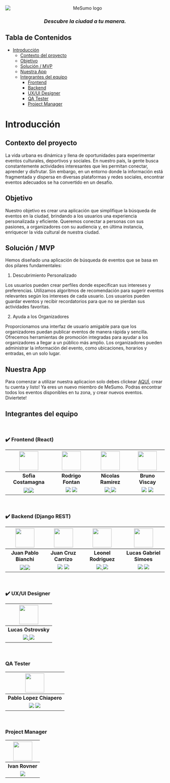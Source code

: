 <div align="center">
<img style=" margin-left:auto;margin-right:auto;display:block;margin-top:10px;"  alt="MeSumo logo" src="https://me-sumo-app.vercel.app/assets/MeSumo-8515ea36.svg">

  <h3><em>Descubre la ciudad a tu manera.</em></h3>
</div>

## Tabla de Contenidos
- [Introducción](#Introducción)
  - [Contexto del proyecto](#Contexto-del-proyecto)
  - [Objetivo](#Objetivo)
  - [Solución / MVP](#Solución-/-MVP)
  - [Nuestra App](#Nuestra-App)
  - [Integrantes del equipo](#Integrantes-del-equipo)
    - [Frontend](#Frontend-react)
    - [Backend](#Backend-Django-REST)
    - [UX/UI Designer](#uxui-Designer)
    - [QA Tester](#QA-Tester)
    - [Project Manager](#Project-Manager)


# Introducción

## Contexto del proyecto
La vida urbana es dinámica y llena de oportunidades para experimentar eventos culturales, deportivos y sociales. En nuestro país, la gente busca constantemente actividades interesantes que les permitan conectar, aprender y disfrutar. Sin embargo, en un entorno donde la información está fragmentada y dispersa en diversas plataformas y redes sociales, encontrar eventos adecuados se ha convertido en un desafío.

## Objetivo
Nuestro objetivo es crear una aplicación que simplifique la búsqueda de eventos en la ciudad, brindando a los usuarios una experiencia personalizada y eficiente. Queremos conectar a personas con sus pasiones, a organizadores con su audiencia y, en última instancia, enriquecer la vida cultural de nuestra ciudad.

## Solución / MVP

Hemos diseñado una aplicación de búsqueda de eventos que se basa en dos pilares fundamentales:


1. Descubrimiento Personalizado

Los usuarios pueden crear perfiles donde especifican sus intereses y preferencias.
Utilizamos algoritmos de recomendación para sugerir eventos relevantes según los intereses de cada usuario.
Los usuarios pueden guardar eventos y recibir recordatorios para que no se pierdan sus actividades favoritas.

2. Ayuda a los Organizadores

Proporcionamos una interfaz de usuario amigable para que los organizadores puedan publicar eventos de manera rápida y sencilla.
Ofrecemos herramientas de promoción integradas para ayudar a los organizadores a llegar a un público más amplio.
Los organizadores pueden administrar la información del evento, como ubicaciones, horarios y entradas, en un solo lugar.

## Nuestra App

Para comenzar a utilizar nuestra aplicacion solo debes clickear [AQUÍ](https://me-sumo-app.vercel.app/), crear tu cuenta y listo! Ya eres un nuevo miembro de MeSumo. Podras encontrar todos los eventos disponibles en tu zona, y crear nuevos eventos. Diviertete!

## Integrantes del equipo

</br>

### ✔️ Frontend (React)
| <img src="https://media.licdn.com/dms/image/D4D03AQEo98uMt5d3QA/profile-displayphoto-shrink_800_800/0/1691504759566?e=1700092800&v=beta&t=SJ7VioaNkY-wGZK1aOUUopwIyx_3tp3rRyV7UTayYq8" height=60>|<img src="https://avatars.githubusercontent.com/u/123534779?v=4" height=60>|<img src="https://avatars.githubusercontent.com/u/42724273?v=4" height=60>|<img src="https://media.licdn.com/dms/image/D4D03AQGT-a-pw6WuEA/profile-displayphoto-shrink_800_800/0/1690975788828?e=1700092800&v=beta&t=0Cizv7_6d0PdX9jxsCTCe5rGUR6pxzdDNEaX7LNe9vw" height=60>|
|:-:|:-:|:-:|:-:|
| **Sofia Costamagna**| **Rodrigo Fontan**| **Nicolas Ramirez** | **Bruno Viscay**|
|<a href="https://github.com/sofiacostamagna"><img src="https://img.shields.io/badge/github-%23121011.svg?&style=for-the-badge&logo=github&logoColor=white"/></a><a href="https://www.linkedin.com/in/sofia-costamagna/"><img src="https://img.shields.io/badge/linkedin%20-%230077B5.svg?&style=for-the-badge&logo=linkedin&logoColor=white"/></a> | <a href="https://github.com/FontanR"> <img src="https://img.shields.io/badge/github-%23121011.svg?&style=for-the-badge&logo=github&logoColor=white"/></a> <a href="https://www.linkedin.com/in/rodrigo-font%C3%A1n-52833456/"> <img src="https://img.shields.io/badge/linkedin%20-%230077B5.svg?&style=for-the-badge&logo=linkedin&logoColor=white"/></a> | <a href="https://github.com/jramire5"><img src="https://img.shields.io/badge/github-%23121011.svg?&style=for-the-badge&logo=github&logoColor=white"/> </a> <a href="https://www.linkedin.com/in/nicolasramire/"><img src="https://img.shields.io/badge/linkedin%20-%230077B5.svg?&style=for-the-badge&logo=linkedin&logoColor=white"/></a> | <a href="https://github.com/BViscay"> <img src="https://img.shields.io/badge/github-%23121011.svg?&style=for-the-badge&logo=github&logoColor=white"/></a> <a href="https://www.linkedin.com/in/bruno-viscay-12b770106/"> <img src="https://img.shields.io/badge/linkedin%20-%230077B5.svg?&style=for-the-badge&logo=linkedin&logoColor=white"/></a> |

</br>

### ✔️ Backend (Django REST)
| <img src="https://avatars.githubusercontent.com/u/108707098?v=4" height=60>|<img src="https://media.licdn.com/dms/image/C4E03AQEDrAHnINlJ9w/profile-displayphoto-shrink_800_800/0/1623797162734?e=1700092800&v=beta&t=_dhOqvzbCOdh_i2K0GYtJxcvgLOcceOuLfGEhDT6eBQ" height=60>| <img src="https://avatars.githubusercontent.com/u/114777251?v=4" height=60>| <img src="https://media.licdn.com/dms/image/C4D03AQEkg5lcplnbXA/profile-displayphoto-shrink_800_800/0/1543170521473?e=1700092800&v=beta&t=nqIChYol9gKMhKNgSNPFWD4OCDig8CxuwANfvcs05Uk" height=60>|
|:-:|:-:|:-:|:-:|
| **Juan Pablo Bianchi**| **Juan Cruz Carrizo**| **Leonel Rodriguez** | **Lucas Gabriel Simoes**| 
|<a href="https://github.com/JuanBianchi"><img src="https://img.shields.io/badge/github-%23121011.svg?&style=for-the-badge&logo=github&logoColor=white"/></a><a href="https://www.linkedin.com/in/juan-pablo-bianchi/"><img src="https://img.shields.io/badge/linkedin%20-%230077B5.svg?&style=for-the-badge&logo=linkedin&logoColor=white"/></a> | <a href="https://github.com/carrizojuan"> <img src="https://img.shields.io/badge/github-%23121011.svg?&style=for-the-badge&logo=github&logoColor=white"/></a> <a href="https://www.linkedin.com/in/juancruzcarrizoastiazaran/"> <img src="https://img.shields.io/badge/linkedin%20-%230077B5.svg?&style=for-the-badge&logo=linkedin&logoColor=white"/></a> | <a href="https://github.com/Leonel0805"><img src="https://img.shields.io/badge/github-%23121011.svg?&style=for-the-badge&logo=github&logoColor=white"/> </a> <a href="https://www.linkedin.com/in/leonel-rodriguez-6729b5211/"><img src="https://img.shields.io/badge/linkedin%20-%230077B5.svg?&style=for-the-badge&logo=linkedin&logoColor=white"/></a> | <a href="https://github.com/LucasSimoesMDP"> <img src="https://img.shields.io/badge/github-%23121011.svg?&style=for-the-badge&logo=github&logoColor=white"/></a> <a href="https://www.linkedin.com/in/lucas-gabriel-simoes/"> <img src="https://img.shields.io/badge/linkedin%20-%230077B5.svg?&style=for-the-badge&logo=linkedin&logoColor=white"/></a> |

</br>

### ✔️ UX/UI Designer
| <img src="https://mir-s3-cdn-cf.behance.net/user/100/788392972423605.61fbe187dd2a8.png" height=60>|
|:-:|
| **Lucas Ostrovsky**|
|<a href="https://www.behance.net/lucasostrovsky"><img src="https://img.shields.io/badge/Behance-0054F7?style=for-the-badge&logo=behance&logoColor=white"/> <a href="https://www.linkedin.com/in/lucas-ostrovsky/"><img src="https://img.shields.io/badge/linkedin%20-%230077B5.svg?&style=for-the-badge&logo=linkedin&logoColor=white"/></a>

</br>

### QA Tester
| <img src="https://media.licdn.com/dms/image/C4D03AQGt-hXvXIm54g/profile-displayphoto-shrink_800_800/0/1651542380358?e=1700092800&v=beta&t=BcFWAApYegHMFTHwxxDBZyCUoJBwOi3E323hFS1FS1I" height=60>|
|:-:|
| **Pablo Lopez Chiapero** |
|<a href="https://github.com/Esplenio79"><img src="https://img.shields.io/badge/github-%23121011.svg?&style=for-the-badge&logo=github&logoColor=white"/></a> <a href="https://www.linkedin.com/in/pablo-lopez-chiapero/"><img src="https://img.shields.io/badge/linkedin%20-%230077B5.svg?&style=for-the-badge&logo=linkedin&logoColor=white"/></a>

</br>

### Project Manager
| <img src="https://media.licdn.com/dms/image/C4D03AQFAlK0Ng_izTA/profile-displayphoto-shrink_800_800/0/1577347227159?e=1700092800&v=beta&t=FGKOYGdhxsdlGLlQF7xzwF_EyUckokQ8MmFCx5IPXM0" height=60>|
|:-:|
| **Ivan Rovner** |
|<a href="https://www.linkedin.com/in/ivanjoelrovner/"><img src="https://img.shields.io/badge/linkedin%20-%230077B5.svg?&style=for-the-badge&logo=linkedin&logoColor=white"/></a>

</br>
